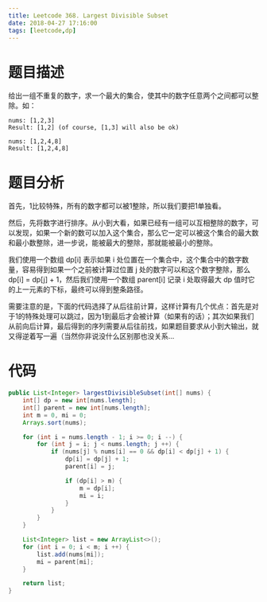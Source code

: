 ```yaml
---
title: Leetcode 368. Largest Divisible Subset
date: 2018-04-27 17:16:00
tags: [leetcode,dp]
---
```


# 题目描述

给出一组不重复的数字，求一个最大的集合，使其中的数字任意两个之间都可以整除。如：

```
nums: [1,2,3]
Result: [1,2] (of course, [1,3] will also be ok)

nums: [1,2,4,8]
Result: [1,2,4,8]
```

# 题目分析

首先，1比较特殊，所有的数字都可以被1整除，所以我们要把1单独看。

然后，先将数字进行排序。从小到大看，如果已经有一组可以互相整除的数字，可以发现，如果一个新的数可以加入这个集合，那么它一定可以被这个集合的最大数和最小数整除，进一步说，能被最大的整除，那就能被最小的整除。

我们使用一个数组 dp[i] 表示如果 i 处位置在一个集合中，这个集合中的数字数量，容易得到如果一个之前被计算过位置 j 处的数字可以和这个数字整除，那么 dp[i] = dp[j] + 1，然后我们使用一个数组 parent[i] 记录 i 处取得最大 dp 值时它的上一元素的下标，最终可以得到整条路径。

需要注意的是，下面的代码选择了从后往前计算，这样计算有几个优点：首先是对于1的特殊处理可以跳过，因为1到最后才会被计算（如果有的话）；其次如果我们从前向后计算，最后得到的序列需要从后往前找，如果题目要求从小到大输出，就又得逆着写一遍（当然你非说没什么区别那也没关系...

# 代码

```java
public List<Integer> largestDivisibleSubset(int[] nums) {
    int[] dp = new int[nums.length];
    int[] parent = new int[nums.length];
    int m = 0, mi = 0;
    Arrays.sort(nums);

    for (int i = nums.length - 1; i >= 0; i --) {
        for (int j = i; j < nums.length; j ++) {
            if (nums[j] % nums[i] == 0 && dp[i] < dp[j] + 1) {
                dp[i] = dp[j] + 1;
                parent[i] = j;

                if (dp[i] > m) {
                    m = dp[i];
                    mi = i;
                }
            }
        }
    }

    List<Integer> list = new ArrayList<>();
    for (int i = 0; i < m; i ++) {
        list.add(nums[mi]);
        mi = parent[mi];
    }

    return list;
}
```

